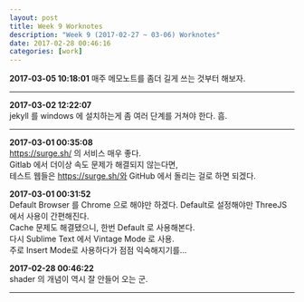 ```yaml
---
layout: post
title: Week 9 Worknotes
description: "Week 9 (2017-02-27 ~ 03-06) Worknotes"
date: 2017-02-28 00:46:16
categories: [work]
---
```

**2017-03-05 10:18:01**
매주 메모노트를 좀더 길게 쓰는 것부터 해보자.          

---

**2017-03-02 12:22:07**         
jekyll 를 windows 에 설치하는게 좀 여러 단계를 거쳐야 한다. 흠.            

---

**2017-03-01 00:35:08**             
https://surge.sh/ 의 서비스 매우 좋다.          
Gitlab 에서 더이상 속도 문제가 해결되지 않는다면,             
테스트 웹들은 https://surge.sh/와 GitHub 에서 돌리는 걸로 하면 되겠다.            

**2017-03-01 00:31:52**         
Default Browser 를 Chrome 으로 해야만 하겠다. Default로 설정해야만 ThreeJS 에서 사용이 간편해진다.       
Cache 문제도 해결됐으니, 한번 Default 로 사용해본다.            
다시 Sublime Text 에서 Vintage Mode 로 사용.           
주로 Insert Mode로 사용하다가 점점 익숙해지기를...          

**2017-02-28 00:46:22**         
shader 의 개념이 역시 잘 안들어 오는 군.       


---
